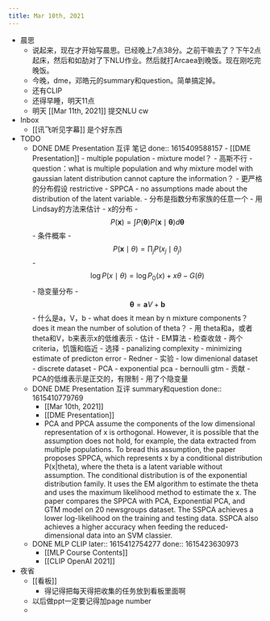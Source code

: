 ```yaml
---
title: Mar 10th, 2021
---
```


- 晨思
	- 说起来，现在才开始写晨思。已经晚上7点38分。之前干嘛去了？下午2点起床，然后和如劼对了下NLU作业。然后就打Arcaea到晚饭。现在刚吃完晚饭。
	- 今晚，dme，邓皓元的summary和question。简单搞定掉。
	- 还有CLIP
	- 还得早睡，明天11点
	- 明天 [[Mar 11th, 2021]] 提交NLU cw
- Inbox
	- [[讯飞听见字幕]] 是个好东西
- TODO
	- DONE DME Presentation 互评 笔记
	  done:: 1615409588157
			- [[DME Presentation]]
			- multiple population
			- mixture model？
			- 高斯不行
			- question：what is multiple population and why mixture model with gaussian latent distribution cannot capture the information？
			- 更严格的分布假设 restrictive
			- SPPCA
			- no assumptions made about the distribution of the latent variable.
			- 分布是指数分布家族的任意一个
			- 用Lindsay的方法来估计
			- x的分布
				-
				  $$
				  P(\mathbf{x})=\int P(\boldsymbol{\theta}) P(\mathbf{x} \mid \boldsymbol{\theta}) d \boldsymbol{\theta}
				  $$
			- 条件概率
				-
				  $$
				  P(\mathbf{x} \mid \theta)=\prod_{j} P\left(x_{j} \mid \theta_{j}\right)
				  $$
				-
				  $$
				  \log P(x \mid \theta)=\log P_{0}(x)+x \theta-G(\theta)
				  $$
			- 隐变量分布
				-
				  $$
				  \boldsymbol{\theta}=\mathbf{a} V+\mathbf{b}
				  $$
				- 什么是a，V，b
			- what does it mean by n mixture components？does it mean the number of solution of theta？
			- 用 theta和a，或者theta和V，b来表示x的低维表示
			- 估计
				- EM算法
				- 检查收敛
				- 两个criteria，饥饿和临近
			- 选择
				- panalizing complexity
				- minimizing estimate of predicton error
				- Redner
			- 实验
				- low dimenional dataset
				- discrete dataset
				- PCA
				- exponential pca
				- bernoulli gtm
			- 贡献
				- PCA的低维表示是正交的，有限制
				- 用了个隐变量
	- DONE DME Presentation 互评 summary和question
	  done:: 1615410779769
		- [[Mar 10th, 2021]]
		- [[DME Presentation]]
		- PCA and PPCA assume the components of the low dimensional representation of x is orthogonal. However, it is possible that the assumption does not hold, for example, the data extracted from multiple populations. To bread this assumption, the paper proposes SPPCA, which represents x by a conditional distribution P(x|theta), where the theta is a latent variable without assumption. The conditional distribution is of the exponential distribution family. It uses the EM algorithm to estimate the theta and uses the maximum likelihood method to estimate the x. The paper compares the SPPCA with PCA, Exponential PCA, and GTM model on 20 newsgroups dataset. The SSPCA achieves a lower log-likelihood on the training and testing data. SSPCA also achieves a higher accuracy when feeding the reduced-dimensional data into an SVM classier.
	- DONE MLP CLIP
	  later:: 1615412754277
	  done:: 1615423630973
		- [[MLP Course Contents]]
		- [[CLIP OpenAI 2021]]
- 夜省
	- [[看板]]
		- 得记得把每天得把收集的任务放到看板里面啊
	- 以后做ppt一定要记得加page number
	-